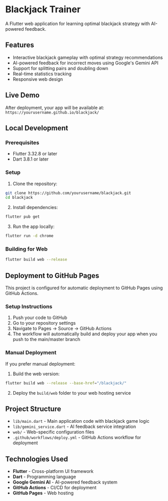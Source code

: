 # Blackjack Trainer

A Flutter web application for learning optimal blackjack strategy with AI-powered feedback.

## Features

- Interactive blackjack gameplay with optimal strategy recommendations
- AI-powered feedback for incorrect moves using Google's Gemini API
- Support for splitting pairs and doubling down
- Real-time statistics tracking
- Responsive web design

## Live Demo

After deployment, your app will be available at: `https://yourusername.github.io/blackjack/`

## Local Development

### Prerequisites

- Flutter 3.32.8 or later
- Dart 3.8.1 or later

### Setup

1. Clone the repository:
```bash
git clone https://github.com/yourusername/blackjack.git
cd blackjack
```

2. Install dependencies:
```bash
flutter pub get
```

3. Run the app locally:
```bash
flutter run -d chrome
```

### Building for Web

```bash
flutter build web --release
```

## Deployment to GitHub Pages

This project is configured for automatic deployment to GitHub Pages using GitHub Actions.

### Setup Instructions

1. Push your code to GitHub
2. Go to your repository settings
3. Navigate to Pages → Source → GitHub Actions
4. The workflow will automatically build and deploy your app when you push to the main/master branch

### Manual Deployment

If you prefer manual deployment:

1. Build the web version:
```bash
flutter build web --release --base-href="/blackjack/"
```

2. Deploy the `build/web` folder to your web hosting service

## Project Structure

- `lib/main.dart` - Main application code with blackjack game logic
- `lib/gemini_service.dart` - AI feedback service integration
- `web/` - Web-specific configuration files
- `.github/workflows/deploy.yml` - GitHub Actions workflow for deployment

## Technologies Used

- **Flutter** - Cross-platform UI framework
- **Dart** - Programming language
- **Google Gemini AI** - AI-powered feedback system
- **GitHub Actions** - CI/CD for deployment
- **GitHub Pages** - Web hosting
